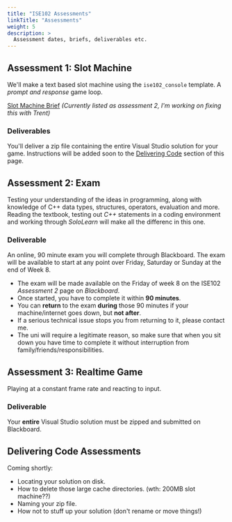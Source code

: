 ```yaml
---
title: "ISE102 Assessments"
linkTitle: "Assessments"
weight: 5
description: >
  Assessment dates, briefs, deliverables etc.
---
```


## Assessment 1: Slot Machine

We'll make a text based slot machine using the `ise102_console` template. A _prompt and response_ game loop.

[Slot Machine Brief](https://laureate-au.blackboard.com/bbcswebdav/pid-8547440-dt-content-rid-36256223_1/xid-36256223_1)
_(Currently listed as assessment 2, I'm working on fixing this with Trent)_

### Deliverables 

You'll deliver a zip file containing the entire Visual Studio solution for your game. Instructions will be added soon to the  [Delivering Code](#delivering-code-assessments) section of this page.

## Assessment 2: Exam

Testing your understanding of the ideas in programming, along with knowledge of C++ data types, structures, operators, evaluation and more. Reading the textbook, testing out _C++_ statements in a coding environment and working through _SoloLearn_ will make all the differenc in this one.

### Deliverable

An online, 90 minute exam you will complete through Blackboard. The exam will be available to start at any point over Friday, Saturday or Sunday at the end of Week 8. 
  * The exam will be made available on the Friday of week 8 on the ISE102 _Assessment 2_ page on _Blackboard_.
  * Once started, you have to complete it within **90 minutes**.
  * You can **return** to the exam **during** those 90 minutes if your machine/internet goes down, but **not after**.
  * If a serious technical issue stops you from returning to it, please contact me. 
  * The uni will require a legitimate reason, so make sure that when you sit down you have time to complete it without interruption from family/friends/responsibilities.  

## Assessment 3: Realtime Game

Playing at a constant frame rate and reacting to input.

### Deliverable

Your **entire** Visual Studio solution must be zipped and submitted on Blackboard.

## Delivering Code Assessments

Coming shortly:

* Locating your solution on disk.
* How to delete those large cache directories. (wth: 200MB slot machine??)
* Naming your zip file.
* How not to stuff up your solution (don't rename or move things!)